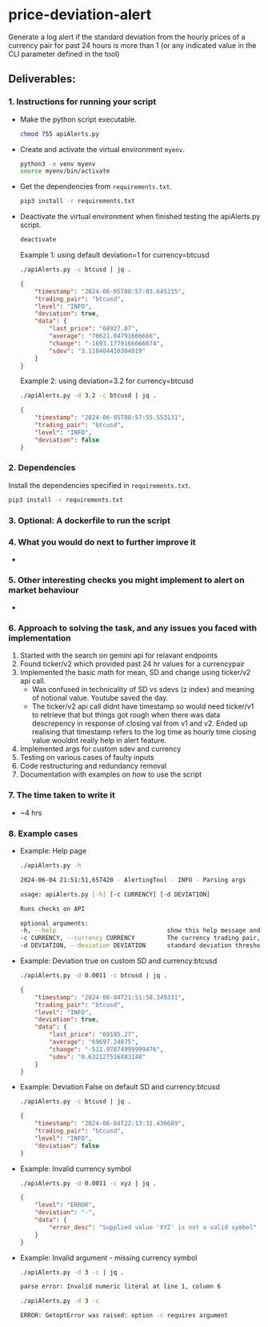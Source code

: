 # price-deviation-alert
Generate a log alert if the standard deviation from the hourly prices of a currency pair for past 24 hours is more than 1 (or any indicated value in the CLI parameter defined in the tool)

## Deliverables:
### 1. Instructions for running your script
- Make the python script executable. 
    
    ```bash
    chmod 755 apiAlerts.py
    ```
- Create and activate the virtual environment `myenv`. 
    ```bash
    python3 -m venv myenv
    source myenv/bin/activate
    ```
- Get the dependencies from `requirements.txt`.

    ```bash
    pip3 install -r requirements.txt
    ```
- Deactivate the virtual environment when finished testing the apiAlerts.py script.

    ```bash
    deactivate 
    ```
    Example 1: using default deviation=1 for currency=btcusd

          
    ```bash
    ./apiAlerts.py -c btcusd | jq .
    ```
        
    ```JSON
    {
        "timestamp": "2024-06-05T08:57:03.645215",
        "trading_pair": "btcusd",
        "level": "INFO",
        "deviation": true,
        "data": {
            "last_price": "68927.87",
            "average": "70621.04791666666",
            "change": "-1693.1779166666674",
            "sdev": "3.118404410304019"
        }
    }
    ```

    Example 2: using deviation=3.2 for currency=btcusd
        
    ```bash
    ./apiAlerts.py -d 3.2 -c btcusd | jq .
    ```    
    ```JSON
    {
        "timestamp": "2024-06-05T08:57:55.553131",
        "trading_pair": "btcusd",
        "level": "INFO",
        "deviation": false
    }
    ```


### 2. Dependencies

Install the dependencies specified in `requirements.txt`.

```bash
pip3 install -r requirements.txt
```
    
    
### 3. Optional: A dockerfile to run the script
### 4. What you would do next to further improve it
- 
### 5. Other interesting checks you might implement to alert on market behaviour
- 
### 6. Approach to solving the task, and any issues you faced with implementation
    
1. Started with the search on gemini api for relavant endpoints
2. Found ticker/v2 which provided past 24 hr values for a currencypair
3. Implemented the basic math for mean, SD and change using ticker/v2 api call.
    - Was confused in technicality of SD vs sdevs (z index) and meaning of notional value. Youtube saved the day.
    - The ticker/v2 api call didnt have timestamp so would need ticker/v1 to retrieve that but things got rough when there was data descrepency in response of closing val from v1 and v2. Ended up realising that timestamp refers to the log time as hourly time closing value wouldnt really help in alert feature.
4. Implemented args for custom sdev and currency
5. Testing on various cases of faulty inputs
6. Code restructuring and redundancy removal
7. Documentation with examples on how to use the script 

### 7. The time taken to write it
- ~4 hrs

### 8. Example cases
- Example: Help page

    ```bash
    ./apiAlerts.py -h
    ```

    ```bash
    2024-06-04 21:51:51,657420 - AlertingTool - INFO - Parsing args

    usage: apiAlerts.py [-h] [-c CURRENCY] [-d DEVIATION]

    Runs checks on API

    optional arguments:
    -h, --help                               show this help message and exit
    -c CURRENCY, --currency CURRENCY         The currency trading pair, or ALL
    -d DEVIATION, --deviation DEVIATION      standard deviation threshold. eg. 1
    ```

- Example: Deviation true on custom SD and currency:btcusd

    ```bash
    ./apiAlerts.py -d 0.0011 -c btcusd | jq .
    ```
    ```JSON
    {
        "timestamp": "2024-06-04T21:51:58.349331",
        "trading_pair": "btcusd",
        "level": "INFO",
        "deviation": true,
        "data": {
            "last_price": "69185.27",
            "average": "69697.24875",
            "change": "-511.97874999999476",
            "sdev": "0.632127516883148"
        }
    }
    ```
- Example: Deviation False on default SD and currency:btcusd

    ```bash
    ./apiAlerts.py -c btcusd | jq . 
    ```
    ```JSON
    {
        "timestamp": "2024-06-04T22:13:31.436689",
        "trading_pair": "btcusd",
        "level": "INFO",
        "deviation": false
    }
    ```

- Example: Invalid currency symbol

    ```bash
    ./apiAlerts.py -d 0.0011 -c xyz | jq .
    ```   
    ```JSON
    {
        "level": "ERROR",
        "deviation": "-",
        "data": {
            "error_desc": "Supplied value 'XYZ' is not a valid symbol"
        }
    }
    ```

- Example: Invalid argument - missing currency symbol

    ```bash
    ./apiAlerts.py -d 3 -c | jq .
    ```

    ```bash
    parse error: Invalid numeric literal at line 1, column 6
    ```

    ```zsh
    ./apiAlerts.py -d 3 -c
    ```

    ```zsh
    ERROR: GetoptError was raised: option -c requires argument
    ```